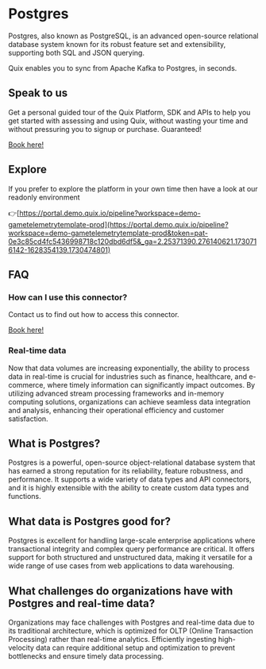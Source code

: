 <!--[tech-name]-->
# Postgres

<!--[ai-blurb-about-tech]-->
Postgres, also known as PostgreSQL, is an advanced open-source relational database system known for its robust feature set and extensibility, supporting both SQL and JSON querying.

Quix enables you to sync from Apache Kafka <span id="to_or_from">to</span> <span id="techname">Postgres</span>, in seconds.

## Speak to us

Get a personal guided tour of the Quix Platform, SDK and APIs to help you get started with assessing and using Quix, without wasting your time and without pressuring you to signup or purchase. Guaranteed!

[Book here!](https://share.hsforms.com/1iW0TmZzKQMChk0lxd_tGiw4yjw2?__hstc=175542013.19c333c2ae8002be5fbc6a17a447e442.1730474801833.1730474801833.1730716142494.2&__hssc=175542013.2.1730716142494&__hsfp=3927774151)

## Explore

If you prefer to explore the platform in your own time then have a look at our readonly environment

👉[https://portal.demo.quix.io/pipeline?workspace=demo-gametelemetrytemplate-prod](https://portal.demo.quix.io/pipeline?workspace=demo-gametelemetrytemplate-prod&token=pat-0e3c85cd4fc5436998718c120dbd6df5&_ga=2.25371390.276140621.1730716142-1628354139.1730474801)

## FAQ 

### How can I use this connector?

Contact us to find out how to access this connector.

[Book here!](https://share.hsforms.com/1iW0TmZzKQMChk0lxd_tGiw4yjw2?__hstc=175542013.19c333c2ae8002be5fbc6a17a447e442.1730474801833.1730474801833.1730716142494.2&__hssc=175542013.2.1730716142494&__hsfp=3927774151)

### Real-time data

Now that data volumes are increasing exponentially, the ability to process data in real-time is crucial for industries such as finance, healthcare, and e-commerce, where timely information can significantly impact outcomes. By utilizing advanced stream processing frameworks and in-memory computing solutions, organizations can achieve seamless data integration and analysis, enhancing their operational efficiency and customer satisfaction.

## What is <span id="techname">Postgres</span>?

<!--[tech-seo-text]-->
Postgres is a powerful, open-source object-relational database system that has earned a strong reputation for its reliability, feature robustness, and performance. It supports a wide variety of data types and API connectors, and it is highly extensible with the ability to create custom data types and functions.

## What data is <span id="techname">Postgres</span> good for?

<!--[tech-data-seo-text]-->
Postgres is excellent for handling large-scale enterprise applications where transactional integrity and complex query performance are critical. It offers support for both structured and unstructured data, making it versatile for a wide range of use cases from web applications to data warehousing.

## What challenges do organizations have with <span id="techname">Postgres</span> and real-time data?

<!--[tech-challenges-seo-text]-->
Organizations may face challenges with Postgres and real-time data due to its traditional architecture, which is optimized for OLTP (Online Transaction Processing) rather than real-time analytics. Efficiently ingesting high-velocity data can require additional setup and optimization to prevent bottlenecks and ensure timely data processing.